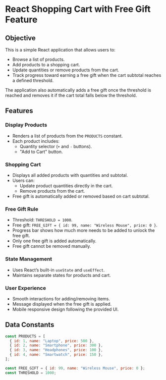 # React Shopping Cart with Free Gift Feature

## Objective
This is a simple React application that allows users to:

- Browse a list of products.
- Add products to a shopping cart.
- Update quantities or remove products from the cart.
- Track progress toward earning a free gift when the cart subtotal reaches a defined threshold.

The application also automatically adds a free gift once the threshold is reached and removes it if the cart total falls below the threshold.

## Features

### Display Products
- Renders a list of products from the `PRODUCTS` constant.
- Each product includes:
  - Quantity selector (`+` and `-` buttons).
  - "Add to Cart" button.

### Shopping Cart
- Displays all added products with quantities and subtotal.
- Users can:
  - Update product quantities directly in the cart.
  - Remove products from the cart.
- Free gift is automatically added or removed based on cart subtotal.

### Free Gift Rule
- Threshold: `THRESHOLD = 1000`.
- Free gift: `FREE_GIFT = { id: 99, name: "Wireless Mouse", price: 0 }`.
- Progress bar shows how much more needs to be added to unlock the free gift.
- Only one free gift is added automatically.
- Free gift cannot be removed manually.

### State Management
- Uses React’s built-in `useState` and `useEffect`.
- Maintains separate states for products and cart.

### User Experience
- Smooth interactions for adding/removing items.
- Message displayed when the free gift is applied.
- Mobile responsive design following the provided UI.

## Data Constants
```javascript
const PRODUCTS = [
  { id: 1, name: "Laptop", price: 500 },
  { id: 2, name: "Smartphone", price: 300 },
  { id: 3, name: "Headphones", price: 100 },
  { id: 4, name: "Smartwatch", price: 150 },
];

const FREE_GIFT = { id: 99, name: "Wireless Mouse", price: 0 };
const THRESHOLD = 1000;
